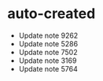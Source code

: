 # auto-created
- Update note 9262
- Update note 5286
- Update note 7502
- Update note 3169
- Update note 5764
